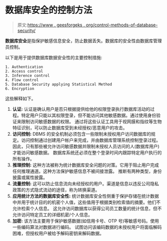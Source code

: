 # 数据库安全的控制方法

> 原文:[https://www . geesforgeks . org/control-methods-of-database-security/](https://www.geeksforgeeks.org/control-methods-of-database-security/)

**数据库安全**是指保护敏感信息安全，防止数据丢失。数据库的安全性由数据库管理员控制。

以下是用于提供数据库数据安全性的主要控制措施:

```
1. Authentication
2. Access control
3. Inference control
4. Flow control
5. Database Security applying Statistical Method
6. Encryption 
```

这些解释如下。

1.  **认证:**
    认证是确认用户是否只根据提供给他的权限登录执行数据库活动的过程。特定用户只能以其权限登录，但不能访问其他敏感数据。通过使用身份验证来限制访问敏感数据的权限。
    通过将这些认证工具用于视网膜和指纹等生物特征识别，可以防止数据库受到未经授权/恶意用户的攻击。
2.  **访问控制:**
    DBMS 的安全机制必须包含一些限制未授权用户访问数据库的规定。访问控制通过创建用户帐户来完成，并由数据库管理系统控制登录过程。因此，只有那些被允许访问敏感数据并限制未授权人员访问的人(数据库用户)才能访问敏感数据。
    数据库系统还必须在整个登录时间内跟踪特定用户执行的所有操作。
3.  **推理控制:**
    这种方法被称为统计数据库安全问题的对策。它用于阻止用户完成任何推理通道。这种方法保护敏感信息不被间接泄露。
    推断有两种类型，身份披露或属性披露。
4.  **流量控制:**
    这可以防止信息流向未经授权的用户。渠道是信息以违反公司隐私政策的方式隐式流动的途径，称为转换渠道。
5.  **应用统计方法的数据库安全性:**
    统计数据库安全性侧重于保护存储在统计数据中并用于统计目的的机密个人值，这些值用于根据类别检索值的摘要。他们不允许检索个人信息。
    这允许访问数据库以获得公司员工数量的统计信息，但不允许访问特定员工的详细机密/个人信息。
6.  **加密:**
    该方法主要用于保护敏感数据(如信用卡号、OTP 号)等敏感号码。使用一些编码算法对数据进行编码。
    试图访问该编码数据的未授权用户将面临解码困难，但授权用户被给予解码密钥来解码数据。